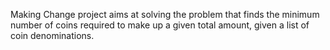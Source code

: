 Making Change project aims at solving the problem that finds the minimum number of
coins required to make up a given total amount, given a list of coin denominations.
